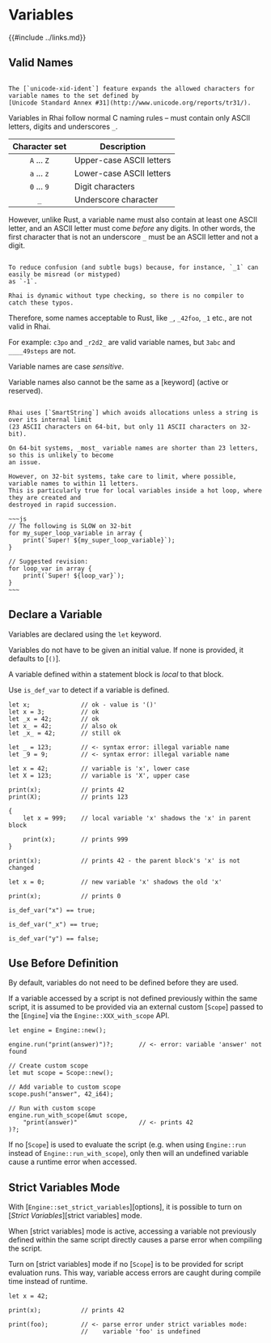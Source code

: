 Variables
=========

{{#include ../links.md}}


Valid Names
-----------

```admonish tip.side-wide "Tip: Unicode Standard Annex #31 identifiers"

The [`unicode-xid-ident`] feature expands the allowed characters for variable names to the set defined by
[Unicode Standard Annex #31](http://www.unicode.org/reports/tr31/).
```

Variables in Rhai follow normal C naming rules &ndash; must contain only ASCII letters, digits and underscores `_`.

| Character set | Description              |
| :-----------: | ------------------------ |
|  `A` ... `Z`  | Upper-case ASCII letters |
|  `a` ... `z`  | Lower-case ASCII letters |
|  `0` ... `9`  | Digit characters         |
|      `_`      | Underscore character     |

However, unlike Rust, a variable name must also contain at least one ASCII letter, and an ASCII
letter must come _before_ any digits. In other words, the first character that is not an underscore `_`
must be an ASCII letter and not a digit.

```admonish question.side-wide "Why this restriction?"

To reduce confusion (and subtle bugs) because, for instance, `_1` can easily be misread (or mistyped)
as `-1`.

Rhai is dynamic without type checking, so there is no compiler to catch these typos.
```

Therefore, some names acceptable to Rust, like `_`, `_42foo`, `_1` etc., are not valid in Rhai.

For example: `c3po` and `_r2d2_` are valid variable names, but `3abc` and `____49steps` are not.

Variable names are case _sensitive_.

Variable names also cannot be the same as a [keyword] (active or reserved).

```admonish warning "Avoid names longer than 11 letters on 32-Bit"

Rhai uses [`SmartString`] which avoids allocations unless a string is over its internal limit
(23 ASCII characters on 64-bit, but only 11 ASCII characters on 32-bit).

On 64-bit systems, _most_ variable names are shorter than 23 letters, so this is unlikely to become
an issue.

However, on 32-bit systems, take care to limit, where possible, variable names to within 11 letters.
This is particularly true for local variables inside a hot loop, where they are created and
destroyed in rapid succession.

~~~js
// The following is SLOW on 32-bit
for my_super_loop_variable in array {
    print(`Super! ${my_super_loop_variable}`);
}

// Suggested revision:
for loop_var in array {
    print(`Super! ${loop_var}`);
}
~~~
```


Declare a Variable
------------------

Variables are declared using the `let` keyword.

Variables do not have to be given an initial value.
If none is provided, it defaults to [`()`].

A variable defined within a statement block is _local_ to that block.

Use `is_def_var` to detect if a variable is defined.

```rust,no_run
let x;              // ok - value is '()'
let x = 3;          // ok
let _x = 42;        // ok
let x_ = 42;        // also ok
let _x_ = 42;       // still ok

let _ = 123;        // <- syntax error: illegal variable name
let _9 = 9;         // <- syntax error: illegal variable name

let x = 42;         // variable is 'x', lower case
let X = 123;        // variable is 'X', upper case

print(x);           // prints 42
print(X);           // prints 123

{
    let x = 999;    // local variable 'x' shadows the 'x' in parent block

    print(x);       // prints 999
}

print(x);           // prints 42 - the parent block's 'x' is not changed

let x = 0;          // new variable 'x' shadows the old 'x'

print(x);           // prints 0

is_def_var("x") == true;

is_def_var("_x") == true;

is_def_var("y") == false;
```


Use Before Definition
---------------------

By default, variables do not need to be defined before they are used.

If a variable accessed by a script is not defined previously within the same script, it is assumed
to be provided via an external custom [`Scope`] passed to the [`Engine`] via the
`Engine::XXX_with_scope` API.

```rust,no_run
let engine = Engine::new();

engine.run("print(answer)")?;       // <- error: variable 'answer' not found

// Create custom scope
let mut scope = Scope::new();

// Add variable to custom scope
scope.push("answer", 42_i64);

// Run with custom scope
engine.run_with_scope(&mut scope,
    "print(answer)"                 // <- prints 42
)?;
```

If no [`Scope`] is used to evaluate the script (e.g. when using `Engine::run` instead of
`Engine::run_with_scope`), only then will an undefined variable cause a runtime error when accessed.


Strict Variables Mode
---------------------

With [`Engine::set_strict_variables`][options], it is possible to turn on
[_Strict Variables_][strict variables] mode.

When [strict variables] mode is active, accessing a variable not previously defined within
the same script directly causes a parse error when compiling the script.

Turn on [strict variables] mode if no [`Scope`] is to be provided for script evaluation runs.
This way, variable access errors are caught during compile time instead of runtime.

```rust,no_run
let x = 42;

print(x);           // prints 42

print(foo);         // <- parse error under strict variables mode:
                    //    variable 'foo' is undefined
```
